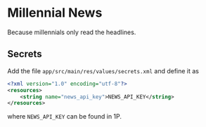 # Millennial News

Because millennials only read the headlines. 

## Secrets

Add the file `app/src/main/res/values/secrets.xml` and define it as 

```xml
<?xml version="1.0" encoding="utf-8"?>
<resources>
    <string name="news_api_key">NEWS_API_KEY</string>
</resources>
``` 

where `NEWS_API_KEY` can be found in 1P.